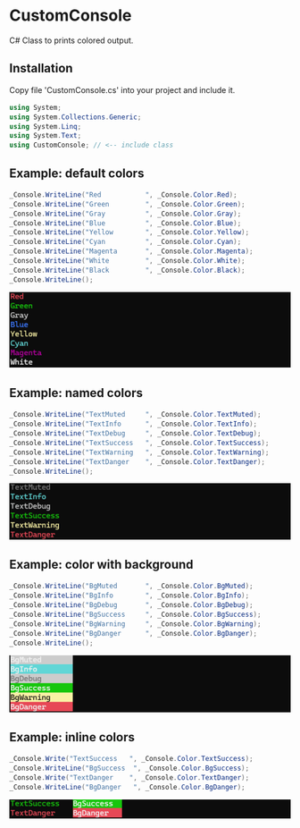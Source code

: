 # CustomConsole
C# Class to prints colored output.

## Installation
Copy file 'CustomConsole.cs' into your project and include it.

```c#
using System;
using System.Collections.Generic;
using System.Linq;
using System.Text;
using CustomConsole; // <-- include class

```

## Example: default colors
```c#
_Console.WriteLine("Red           ", _Console.Color.Red);
_Console.WriteLine("Green         ", _Console.Color.Green);
_Console.WriteLine("Gray          ", _Console.Color.Gray);
_Console.WriteLine("Blue          ", _Console.Color.Blue);
_Console.WriteLine("Yellow        ", _Console.Color.Yellow);
_Console.WriteLine("Cyan          ", _Console.Color.Cyan);
_Console.WriteLine("Magenta       ", _Console.Color.Magenta);
_Console.WriteLine("White         ", _Console.Color.White);
_Console.WriteLine("Black         ", _Console.Color.Black);
_Console.WriteLine();

```
![alt text](https://github.com/pasqualeambrosio/CustomConsole/blob/main/preview1.png)

## Example: named colors
```c#
_Console.WriteLine("TextMuted     ", _Console.Color.TextMuted);
_Console.WriteLine("TextInfo      ", _Console.Color.TextInfo);
_Console.WriteLine("TextDebug     ", _Console.Color.TextDebug);
_Console.WriteLine("TextSuccess   ", _Console.Color.TextSuccess);
_Console.WriteLine("TextWarning   ", _Console.Color.TextWarning);
_Console.WriteLine("TextDanger    ", _Console.Color.TextDanger);
_Console.WriteLine();

```
![alt text](https://github.com/pasqualeambrosio/CustomConsole/blob/main/preview2.png)

## Example: color with background
```c#
_Console.WriteLine("BgMuted       ", _Console.Color.BgMuted);
_Console.WriteLine("BgInfo        ", _Console.Color.BgInfo);
_Console.WriteLine("BgDebug       ", _Console.Color.BgDebug);
_Console.WriteLine("BgSuccess     ", _Console.Color.BgSuccess);
_Console.WriteLine("BgWarning     ", _Console.Color.BgWarning);
_Console.WriteLine("BgDanger      ", _Console.Color.BgDanger);
_Console.WriteLine();

```
![alt text](https://github.com/pasqualeambrosio/CustomConsole/blob/main/preview3.png)

## Example: inline colors
```c#
_Console.Write("TextSuccess   ", _Console.Color.TextSuccess);
_Console.WriteLine("BgSuccess  ", _Console.Color.BgSuccess);
_Console.Write("TextDanger    ", _Console.Color.TextDanger);
_Console.WriteLine("BgDanger   ", _Console.Color.BgDanger);

```
![alt text](https://github.com/pasqualeambrosio/CustomConsole/blob/main/preview4.png)

